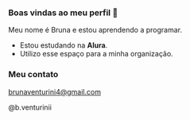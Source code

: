### Boas vindas ao meu perfil  👋


Meu nome é Bruna e estou aprendendo a programar.

- Estou estudando na **Alura**.
- Utilizo esse espaço para a minha organização.

### Meu contato 

brunaventurini4@gmail.com 

@b.venturinii

